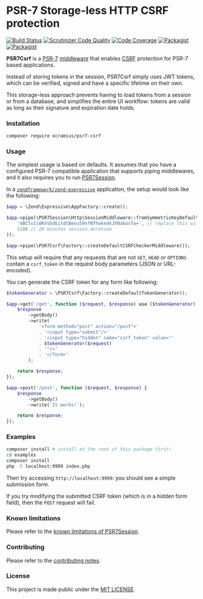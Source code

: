 # PSR-7 Storage-less HTTP CSRF protection

[![Build Status](https://travis-ci.org/Ocramius/PSR7Csrf.svg)](https://travis-ci.org/Ocramius/PSR7Csrf)
[![Scrutinizer Code Quality](https://scrutinizer-ci.com/g/Ocramius/PSR7Csrf/badges/quality-score.png?b=master)](https://scrutinizer-ci.com/g/Ocramius/PSR7Csrf/?branch=master)
[![Code Coverage](https://scrutinizer-ci.com/g/Ocramius/PSR7Csrf/badges/coverage.png?b=master)](https://scrutinizer-ci.com/g/Ocramius/PSR7Csrf/?branch=master)
[![Packagist](https://img.shields.io/packagist/v/ocramius/psr7-csrf.svg)](https://packagist.org/packages/ocramius/psr7-csrf)
[![Packagist](https://img.shields.io/packagist/vpre/ocramius/psr7-csrf.svg)](https://packagist.org/packages/ocramius/psr7-csrf)

**PSR7Csrf** is a [PSR-7](http://www.php-fig.org/psr/psr-7/)
[middleware](https://mwop.net/blog/2015-01-08-on-http-middleware-and-psr-7.html) that enables
[CSRF](https://www.owasp.org/index.php/Cross-Site_Request_Forgery_(CSRF)) protection for PSR-7 based applications.

Instead of storing tokens in the session, PSR7Csrf simply uses JWT tokens,
which can be verified, signed and have a specific lifetime on their own.

This storage-less approach prevents having to load tokens from a session
or from a database, and simplifies the entire UI workflow: tokens are
valid as long as their signature and expiration date holds.

### Installation

```sh
composer require ocramius/psr7-csrf
```

### Usage

The simplest usage is based on defaults. It assumes that you have
a configured PSR-7 compatible application that supports piping
middlewares, and it also requires you to run [PSR7Session](https://github.com/Ocramius/PSR7Session).

In a [`zendframework/zend-expressive`](https://github.com/zendframework/zend-expressive)
application, the setup would look like the following:

```php
$app = \Zend\Expressive\AppFactory::create();

$app->pipe(\PSR7Session\Http\SessionMiddleware::fromSymmetricKeyDefaults(
    'mBC5v1sOKVvbdEitdSBenu59nfNfhwkedkJVNabosTw=', // replace this with a key of your own (see PSR7Session docs)
    1200 // 20 minutes session duration
));

$app->pipe(\PSR7Csrf\Factory::createDefaultCSRFCheckerMiddleware());
```

This setup will require that any requests that are not `GET`, `HEAD` or
`OPTIONS` contain a `csrf_token` in the request body parameters (JSON
or URL-encoded).

You can generate the CSRF token for any form like following:

```php
$tokenGenerator = \PSR7Csrf\Factory::createDefaultTokenGenerator();

$app->get('/get', function ($request, $response) use ($tokenGenerator) {
    $response
        ->getBody()
        ->write(
            '<form method="post" action="/post">'
            . '<input type="submit"/>'
            . '<input type="hidden" name="csrf_token" value="'
            . $tokenGenerator($request)
            . '"/>'
            . '</form>'
        );

    return $response;
});

$app->post('/post', function ($request, $response) {
    $response
        ->getBody()
        ->write('It works!');

    return $response;
});
```

### Examples

```sh
composer install # install at the root of this package first!
cd examples
composer install
php -S localhost:9999 index.php
```

Then try accessing `http://localhost:9999`: you should see a simple
submission form.

If you try modifying the submitted CSRF token (which is in a hidden
form field), then the `POST` request will fail.

### Known limitations

Please refer to the [known limitations of PSR7Session](https://github.com/Ocramius/PSR7Session/blob/master/docs/limitations.md).

### Contributing

Please refer to the [contributing notes](CONTRIBUTING.md).

### License

This project is made public under the [MIT LICENSE](LICENSE).
